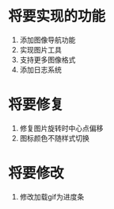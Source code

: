 # 将要实现的功能
1. 添加图像导航功能
2. 实现图片工具
3. 支持更多图像格式
4. 添加日志系统
# 将要修复
1. 修复图片旋转时中心点偏移
2. 图标颜色不随样式切换
# 将要修改
1. 修改加载gif为进度条